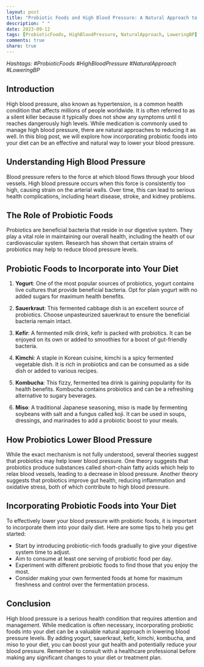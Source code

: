 ```yaml
---
layout: post
title: "Probiotic Foods and High Blood Pressure: A Natural Approach to Lowering it"
description: " "
date: 2023-09-12
tags: [ProbioticFoods, HighBloodPressure, NaturalApproach, LoweringBP]
comments: true
share: true
---
```


*Hashtags: #ProbioticFoods #HighBloodPressure #NaturalApproach #LoweringBP*

## Introduction

High blood pressure, also known as hypertension, is a common health condition that affects millions of people worldwide. It is often referred to as a silent killer because it typically does not show any symptoms until it reaches dangerously high levels. While medication is commonly used to manage high blood pressure, there are natural approaches to reducing it as well. In this blog post, we will explore how incorporating probiotic foods into your diet can be an effective and natural way to lower your blood pressure.

## Understanding High Blood Pressure

Blood pressure refers to the force at which blood flows through your blood vessels. High blood pressure occurs when this force is consistently too high, causing strain on the arterial walls. Over time, this can lead to serious health complications, including heart disease, stroke, and kidney problems.

## The Role of Probiotic Foods

Probiotics are beneficial bacteria that reside in our digestive system. They play a vital role in maintaining our overall health, including the health of our cardiovascular system. Research has shown that certain strains of probiotics may help to reduce blood pressure levels.

## Probiotic Foods to Incorporate into Your Diet

1. **Yogurt**: One of the most popular sources of probiotics, yogurt contains live cultures that provide beneficial bacteria. Opt for plain yogurt with no added sugars for maximum health benefits.

2. **Sauerkraut**: This fermented cabbage dish is an excellent source of probiotics. Choose unpasteurized sauerkraut to ensure the beneficial bacteria remain intact.

3. **Kefir**: A fermented milk drink, kefir is packed with probiotics. It can be enjoyed on its own or added to smoothies for a boost of gut-friendly bacteria.

4. **Kimchi**: A staple in Korean cuisine, kimchi is a spicy fermented vegetable dish. It is rich in probiotics and can be consumed as a side dish or added to various recipes.

5. **Kombucha**: This fizzy, fermented tea drink is gaining popularity for its health benefits. Kombucha contains probiotics and can be a refreshing alternative to sugary beverages.

6. **Miso**: A traditional Japanese seasoning, miso is made by fermenting soybeans with salt and a fungus called koji. It can be used in soups, dressings, and marinades to add a probiotic boost to your meals.

## How Probiotics Lower Blood Pressure

While the exact mechanism is not fully understood, several theories suggest that probiotics may help lower blood pressure. One theory suggests that probiotics produce substances called short-chain fatty acids which help to relax blood vessels, leading to a decrease in blood pressure. Another theory suggests that probiotics improve gut health, reducing inflammation and oxidative stress, both of which contribute to high blood pressure.

## Incorporating Probiotic Foods into Your Diet

To effectively lower your blood pressure with probiotic foods, it is important to incorporate them into your daily diet. Here are some tips to help you get started:

- Start by introducing probiotic-rich foods gradually to give your digestive system time to adjust.
- Aim to consume at least one serving of probiotic food per day.
- Experiment with different probiotic foods to find those that you enjoy the most.
- Consider making your own fermented foods at home for maximum freshness and control over the fermentation process.

## Conclusion

High blood pressure is a serious health condition that requires attention and management. While medication is often necessary, incorporating probiotic foods into your diet can be a valuable natural approach in lowering blood pressure levels. By adding yogurt, sauerkraut, kefir, kimchi, kombucha, and miso to your diet, you can boost your gut health and potentially reduce your blood pressure. Remember to consult with a healthcare professional before making any significant changes to your diet or treatment plan.